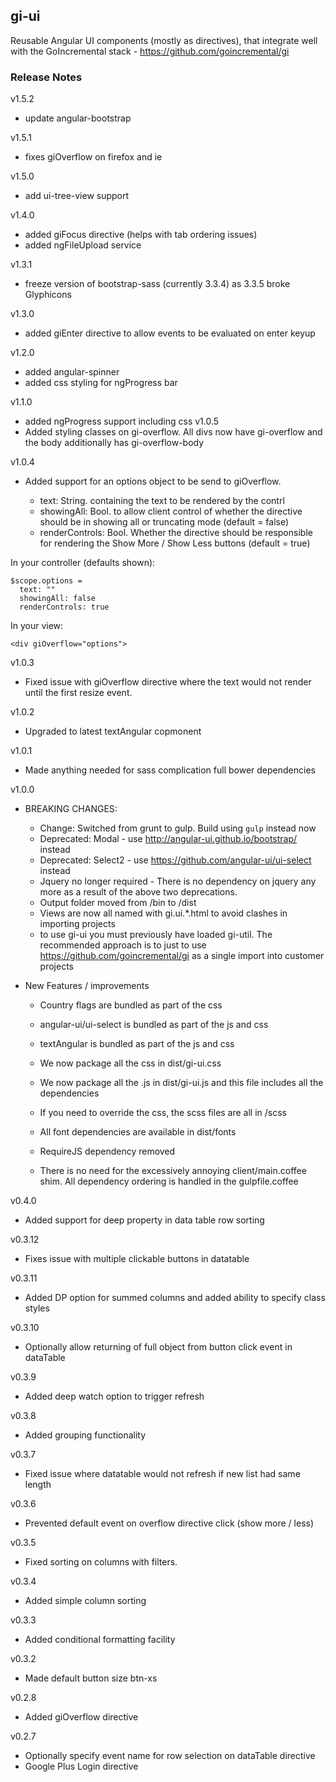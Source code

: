 gi-ui
-------------

Reusable Angular UI components (mostly as directives), that integrate well with the GoIncremental  stack - https://github.com/goincremental/gi

### Release Notes
v1.5.2
- update angular-bootstrap

v1.5.1
- fixes giOverflow on firefox and ie

v1.5.0
- add ui-tree-view support

v1.4.0
- added giFocus directive (helps with tab ordering issues)
- added ngFileUpload service

v1.3.1
- freeze version of bootstrap-sass (currently 3.3.4) as 3.3.5 broke Glyphicons

v1.3.0
- added giEnter directive to allow events to be evaluated on enter keyup

v1.2.0
- added angular-spinner
- added css styling for ngProgress bar

v1.1.0
- added ngProgress support including css
v1.0.5
- Added styling classes on gi-overflow.  All divs now have gi-overflow and the body additionally has gi-overflow-body

v1.0.4
- Added support for an options object to be send to giOverflow.

  - text: String. containing the text to be rendered by the contrl
  - showingAll: Bool. to allow client control of whether the directive should be in showing all or truncating mode
  (default = false)
  - renderControls: Bool. Whether the directive should be responsible for rendering the Show More / Show Less buttons (default = true)

In your controller (defaults shown):
````
$scope.options =
  text: ""
  showingAll: false
  renderControls: true
````

In your view:
````
<div giOverflow="options">

````
v1.0.3
- Fixed issue with giOverflow directive where the text would not render
until the first resize event.

v1.0.2
- Upgraded to latest textAngular copmonent

v1.0.1
- Made anything needed for sass complication full bower dependencies

v1.0.0
- BREAKING CHANGES:
  - Change: Switched from grunt to gulp.  Build using `gulp` instead now
  - Deprecated: Modal - use http://angular-ui.github.io/bootstrap/ instead
  - Deprecated: Select2 - use https://github.com/angular-ui/ui-select instead
  - Jquery no longer required - There is no dependency on jquery any more as a result of the above two deprecations.
  - Output folder moved from /bin to /dist
  - Views are now all named with gi.ui.*.html to avoid clashes in importing projects
  - to use gi-ui you must previously have loaded gi-util.  The recommended approach is to just to use https://github.com/goincremental/gi as a single import into customer projects


- New Features / improvements
  - Country flags are bundled as part of the css
  - angular-ui/ui-select is bundled as part of the js and css
  - textAngular is bundled as part of the js and css

  - We now package all the css in dist/gi-ui.css
  - We now package all the .js in dist/gi-ui.js and this file includes all the dependencies
  - If you need to override the css, the scss files are all in /scss
  - All font dependencies are available in dist/fonts
  - RequireJS dependency removed
  - There is no need for the excessively annoying client/main.coffee shim.  All dependency ordering is handled in the gulpfile.coffee

v0.4.0
- Added support for deep property in data table row sorting

v0.3.12
- Fixes issue with multiple clickable buttons in datatable

v0.3.11
- Added DP option for summed columns and added ability to specify class styles

v0.3.10
- Optionally allow returning of full object from button click event in dataTable

v0.3.9
- Added deep watch option to trigger refresh

v0.3.8
- Added grouping functionality

v0.3.7
- Fixed issue where datatable would not refresh if new list had same length

v0.3.6
- Prevented default event on overflow directive click (show more / less)

v0.3.5
- Fixed sorting on columns with filters.

v0.3.4
- Added simple column sorting

v0.3.3
- Added conditional formatting facility

v0.3.2
- Made default button size btn-xs

v0.2.8
- Added giOverflow directive

v0.2.7
- Optionally specify event name for row selection on dataTable directive
- Google Plus Login directive
